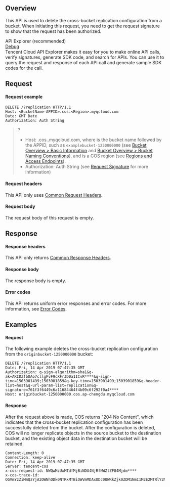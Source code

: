 ## Overview

This API is used to delete the cross-bucket replication configuration from a bucket. When initiating this request, you need to get the request signature to show that the request has been authorized.


<div class="rno-api-explorer">
    <div class="rno-api-explorer-inner">
        <div class="rno-api-explorer-hd">
            <div class="rno-api-explorer-title">
                API Explorer (recommended)
            </div>
            <a href="https://console.cloud.tencent.com/api/explorer?Product=cos&Version=2018-11-26&Action=DeleteBucketReplication" class="rno-api-explorer-btn" hotrep="doc.api.explorerbtn" target="_blank"><i class="rno-icon-explorer"></i>Debug</a>
        </div>
        <div class="rno-api-explorer-body">
            <div class="rno-api-explorer-cont">
                Tencent Cloud API Explorer makes it easy for you to make online API calls, verify signatures, generate SDK code, and search for APIs. You can use it to query the request and response of each API call and generate sample SDK codes for the call.
            </div>
        </div>
    </div>
</div>



## Request

#### Request example

```shell
DELETE /?replication HTTP/1.1
Host: <BucketName-APPID>.cos.<Region>.myqcloud.com
Date: GMT Date
Authorization: Auth String
```

>? 
> - Host: <BucketName-APPID>.cos.<Region>.myqcloud.com, where <BucketName-APPID> is the bucket name followed by the APPID, such as `examplebucket-1250000000` (see [Bucket Overview > Basic Information](https://www.tencentcloud.com/document/product/436/38493) and [Bucket Overview > Bucket Naming Conventions](https://www.tencentcloud.com/document/product/436/13312)), and <Region> is a COS region (see [Regions and Access Endpoints](https://www.tencentcloud.com/document/product/436/6224)).
> - Authorization: Auth String (see [Request Signature](https://www.tencentcloud.com/document/product/436/7778) for more information)
> 

#### Request headers

This API only uses [Common Request Headers](https://www.tencentcloud.com/document/product/436/7728).

#### Request body

The request body of this request is empty.

## Response

#### Response headers

This API only returns [Common Response Headers](https://www.tencentcloud.com/document/product/436/7729).

#### Response body

The response body is empty.

#### Error codes

This API returns uniform error responses and error codes. For more information, see [Error Codes](https://www.tencentcloud.com/document/product/436/7730).

## Examples

#### Request

The following example deletes the cross-bucket replication configuration from the `originbucket-1250000000` bucket:

```shell
DELETE /?replication HTTP/1.1
Date: Fri, 14 Apr 2019 07:47:35 GMT
Authorization: q-sign-algorithm=sha1&q-ak=AKIDZfbOAo7cllgPvF9cXFrJD0a1ICvR****&q-sign-time=1503901499;1503901859&q-key-time=1503901499;1503901859&q-header-list=host&q-url-param-list=replication&q-signature=761f3f6449c6a11684464f4b09c6f292f0a4****
Host: originbucket-1250000000.cos.ap-chengdu.myqcloud.com
```

#### Response

After the request above is made, COS returns "204 No Content", which indicates that the cross-bucket replication configuration has been successfully deleted from the bucket. After the configuration is deleted, COS will no longer replicate objects in the source bucket to the destination bucket, and the existing object data in the destination bucket will be retained.

```shell
Content-Length: 0
Connection: keep-alive
Date: Fri, 14 Apr 2019 07:47:35 GMT
Server: tencent-cos
x-cos-request-id: NWQwMzUxMTdfMjBiNDU4NjRfNWZlZF84Mjdm****
x-cos-trace-id: OGVmYzZiMmQzYjA2OWNhODk0NTRkMTBiOWVmMDAxODc0OWRkZjk0ZDM1NmI1M2E2MTRlY2MzZDhmNmI5MWI1OWE4OGMxZjNjY2JiNTBmMTVmMWY1MzAzYzkyZGQ2ZWM4MzUyZTg1NGRhNWY0NTJiOGUyNTViYzgyNzgxZTEw****
```
